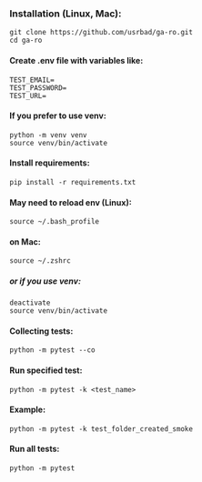 ### **Installation (Linux, Mac):**
```
git clone https://github.com/usrbad/ga-ro.git
cd ga-ro
```
#### Create .env file with variables like:
```
TEST_EMAIL=
TEST_PASSWORD=
TEST_URL=
```
#### If you prefer to use venv:
```
python -m venv venv
source venv/bin/activate
```

#### Install requirements:
```
pip install -r requirements.txt
```

#### May need to reload env (Linux):
```
source ~/.bash_profile
```
#### on Mac:
```
source ~/.zshrc
```
##### or if you use venv:
```
deactivate
source venv/bin/activate
```
#### Collecting tests:
```
python -m pytest --co
```

#### Run specified test:
```
python -m pytest -k <test_name>
```

#### Example:
```
python -m pytest -k test_folder_created_smoke
```

#### Run all tests:
```
python -m pytest
```
